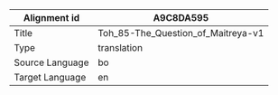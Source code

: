 |Alignment id | A9C8DA595
| --- | --- 
|Title | Toh_85-The_Question_of_Maitreya-v1 
|Type | translation
|Source Language | bo
|Target Language | en